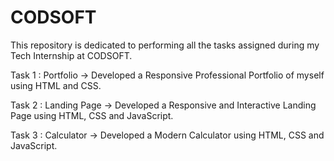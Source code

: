 # CODSOFT
This repository is dedicated to performing all the tasks assigned during my Tech Internship at CODSOFT.

Task 1 : Portfolio
-> Developed a Responsive Professional Portfolio of myself using HTML and CSS.

Task 2 : Landing Page
-> Developed a Responsive and Interactive Landing Page using HTML, CSS and JavaScript.

Task 3 : Calculator
-> Developed a Modern Calculator using HTML, CSS and JavaScript.
